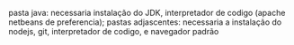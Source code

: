pasta java: necessaria instalação do JDK, interpretador de codigo (apache netbeans de preferencia);
pastas adjascentes: necessaria a instalação do nodejs, git, interpretador de codigo, e navegador padrão
